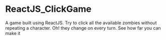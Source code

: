 # ReactJS_ClickGame

A game built using ReactJS. Try to click all the available zombies without repeating a character. Oh! they change on every turn. See how far you can make it